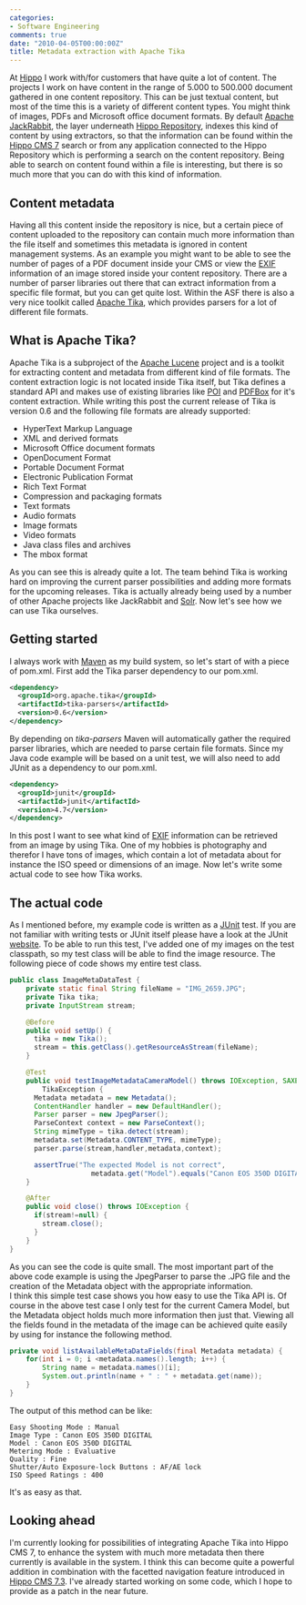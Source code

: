 ```yaml
---
categories:
- Software Engineering
comments: true
date: "2010-04-05T00:00:00Z"
title: Metadata extraction with Apache Tika
---
```


At <a href="http://www.onehippo.com/">Hippo</a> I work with/for customers that have quite a lot of content. The projects I work on have content in the range of 5.000 to 500.000 document gathered in one content repository. This can be just textual content, but most of the time this is a variety of different content types. You might think of images, PDFs and Microsoft office document formats. By default <a href="http://jackrabbit.apache.org/">Apache JackRabbit</a>, the layer underneath <a href="http://docs.onehippo.org/">Hippo Repository</a>, indexes this kind of content by using extractors, so that the information can be found within the <a href="http://docs.onehippo.org/">Hippo CMS 7</a> search or from any application connected to the Hippo Repository which is performing a search on the content repository. Being able to search on content found within a file is interesting, but there is so much more that you can do with this kind of information.

## Content metadata

Having all this content inside the repository is nice, but a certain piece of content uploaded to the repository can contain much more information than the file itself and sometimes this metadata is ignored in content management systems. As an example you might want to be able to see the number of pages of a PDF document inside your CMS or view the <a href="http://en.wikipedia.org/wiki/Exchangeable_image_file_format">EXIF</a> information of an image stored inside your content repository. There are a number of parser libraries out there that can extract information from a specific file format, but you can get quite lost. Within the ASF there is also a very nice toolkit called <a href="http://lucene.apache.org/tika/">Apache Tika</a>, which provides parsers for a lot of different file formats.

## What is Apache Tika?

Apache Tika is a subproject of the <a href="http://lucene.apache.org/">Apache Lucene</a> project and is a toolkit for extracting content and metadata from different kind of file formats. The content extraction logic is not located inside Tika itself, but Tika defines a standard API and makes use of existing libraries like <a href="http://poi.apache.org/">POI</a> and <a href="http://pdfbox.apache.org/">PDFBox</a> for it's content extraction. While writing this post the current release of Tika is version 0.6 and the following file formats are already supported:

+ HyperText Markup Language
+ XML and derived formats
+ Microsoft Office document formats
+ OpenDocument Format
+ Portable Document Format
+ Electronic Publication Format
+ Rich Text Format
+ Compression and packaging formats
+ Text formats
+ Audio formats
+ Image formats
+ Video formats
+ Java class files and archives
+ The mbox format

As you can see this is already quite a lot. The team behind Tika is working hard on improving the current parser possibilities and adding more formats for the upcoming releases. Tika is actually already being used by a number of other Apache projects like JackRabbit and <a href="http://lucene.apache.org/solr/">Solr</a>. Now let's see how we can use Tika ourselves.

## Getting started
I always work with <a href="http://maven.apache.org/">Maven</a> as my build system, so let's start of with a piece of pom.xml. First add the Tika parser dependency to our pom.xml.

``` xml
<dependency>
  <groupId>org.apache.tika</groupId>
  <artifactId>tika-parsers</artifactId>
  <version>0.6</version>
</dependency>
```

By depending on <i>tika-parsers</i> Maven will automatically gather the required parser libraries, which are needed to parse certain file formats. Since my Java code example will be based on a unit test, we will also need to add JUnit as a dependency to our pom.xml.

``` xml
<dependency>
  <groupId>junit</groupId>
  <artifactId>junit</artifactId>
  <version>4.7</version>
</dependency>
```

In this post I want to see what kind of <a href="http://en.wikipedia.org/wiki/Exchangeable_image_file_format">EXIF</a> information can be retrieved from an image by using Tika. One of my hobbies is photography and therefor I have tons of images, which contain a lot of metadata about for instance the ISO speed or dimensions of an image. Now let's write some actual code to see how Tika works.

## The actual code

As I mentioned before, my example code is written as a <a href="http://www.junit.org/">JUnit</a> test. If you are not familiar with writing tests or JUnit itself please have a look at the JUnit <a href="http://www.junit.org/">website</a>.
To be able to run this test, I've added one of my images on the test classpath, so my test class will be able to find the image resource. The following piece of code shows my entire test class.

``` java
public class ImageMetaDataTest {
    private static final String fileName = "IMG_2659.JPG";
    private Tika tika;
    private InputStream stream;

    @Before
    public void setUp() {
      tika = new Tika();
      stream = this.getClass().getResourceAsStream(fileName);
    }

    @Test
    public void testImageMetadataCameraModel() throws IOException, SAXException,
        TikaException {
      Metadata metadata = new Metadata();
      ContentHandler handler = new DefaultHandler();
      Parser parser = new JpegParser();
      ParseContext context = new ParseContext();
      String mimeType = tika.detect(stream);
      metadata.set(Metadata.CONTENT_TYPE, mimeType);
      parser.parse(stream,handler,metadata,context);

      assertTrue("The expected Model is not correct",
                    metadata.get("Model").equals("Canon EOS 350D DIGITAL"));
    }

    @After
    public void close() throws IOException {
      if(stream!=null) {
        stream.close();
      }
    }
}
```

As you can see the code is quite small. The most important part of the above code example is using the JpegParser to parse the .JPG file and the creation of the Metadata object with the appropriate information.<br />I think this simple test case shows you how easy to use the Tika API is. Of course in the above test case I only test for the current Camera Model, but the Metadata object holds much more information then just that.
Viewing all the fields found in the metadata of the image can be achieved quite easily by using for instance the following method.

``` java
private void listAvailableMetaDataFields(final Metadata metadata) {
    for(int i = 0; i <metadata.names().length; i++) {
        String name = metadata.names()[i];
        System.out.println(name + " : " + metadata.get(name));
    }
}
```

The output of this method can be like:

```
Easy Shooting Mode : Manual
Image Type : Canon EOS 350D DIGITAL
Model : Canon EOS 350D DIGITAL
Metering Mode : Evaluative
Quality : Fine
Shutter/Auto Exposure-lock Buttons : AF/AE lock
ISO Speed Ratings : 400
```
It's as easy as that.

## Looking ahead

I'm currently looking for possibilities of integrating Apache Tika into Hippo CMS 7, to enhance the system with much more metadata then there currently is available in the system. I think this can become quite a powerful addition in combination with the facetted navigation feature introduced in <a href="http://www.onehippo.com/en/news/2010/03/CMS+7.3.html">Hippo CMS 7.3</a>. I've already started working on some code, which I hope to provide as a patch in the near future.
